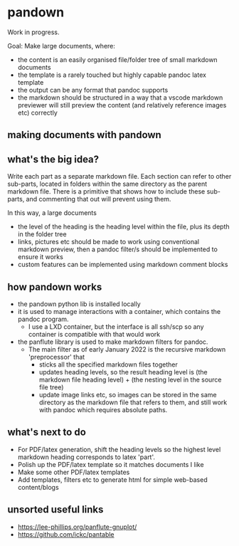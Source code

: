 # pandown

Work in progress.

Goal: Make large documents, where:
- the content is an easily organised file/folder tree of small markdown documents
- the template is a rarely touched but highly capable pandoc latex template
- the output can be any format that pandoc supports
- the markdown should be structured in a way that a vscode markdown previewer will still preview the content (and relatively reference images etc) correctly


## making documents with pandown

## what's the big idea?
Write each part as a separate markdown file.
Each section can refer to other sub-parts, located in folders within the same directory as the parent markdown file. There is a primitive that shows how to include these sub-parts, and commenting that out will prevent using them.

In this way, a large documents 

- the level of the heading is the heading level within the file, plus its depth in the folder tree
- links, pictures etc should be made to work using conventional markdown preview, then a pandoc filter/s should be implemented to ensure it works
- custom features can be implemented using markdown comment blocks 

## how pandown works
- the pandown python lib is installed locally
- it is used to manage interactions with a container, which contains the pandoc program.
	- I use a LXD container, but the interface is all ssh/scp so any container is compatible with that would work
- the panflute library is used to make markdown filters for pandoc.
	- The main filter as of early January 2022 is the recursive markdown 'preprocessor' that
		- sticks all the specified markdown files together
		- updates heading levels, so the result heading level is (the markdown file heading level) + (the nesting level in the source file tree)
		- update image links etc, so images can be stored in the same directory as the markdown file that refers to them, and still work with pandoc which requires absolute paths.

## what's next to do
- For PDF/latex generation, shift the heading levels so the highest level markdown heading corresponds to latex 'part'.
- Polish up the PDF/latex template so it matches documents I like
- Make some other PDF/latex templates 
- Add templates, filters etc to generate html for simple web-based content/blogs

## unsorted useful links
- https://lee-phillips.org/panflute-gnuplot/
- https://github.com/ickc/pantable